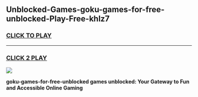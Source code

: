 
## Unblocked-Games-goku-games-for-free-unblocked-Play-Free-khlz7
<h3>
<a href="https://premium76.site?title=goku-games-for-free-unblocked&ref=10A">CLICK TO PLAY</a></h3>
<hr>

<h3>
<a href="https://premium76.site?title=goku-games-for-free-unblocked&ref=10A">CLICK 2 PLAY</a>
  
</h3>

<a href="https://premium76.site?title=goku-games-for-free-unblocked&ref=10A"><img src="https://clearcache.store/games.png"></a>


**goku-games-for-free-unblocked games unblocked: Your Gateway to Fun and Accessible Online Gaming**
